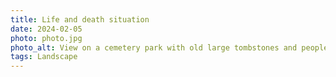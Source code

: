 ```yaml
---
title: Life and death situation
date: 2024-02-05
photo: photo.jpg
photo_alt: View on a cemetery park with old large tombstones and people sitting and chatting in a sunny weather
tags: Landscape
---
```

